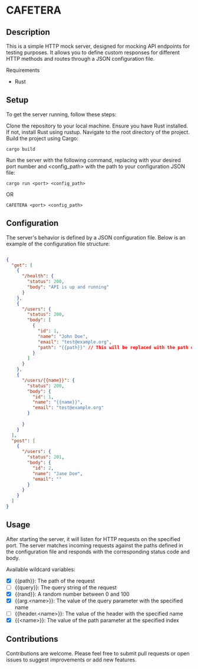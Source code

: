 # CAFETERA

## Description

This is a simple HTTP mock server, designed for mocking API endpoints for testing purposes. It allows you to define custom responses for different HTTP methods and routes through a JSON configuration file.

Requirements
- Rust

## Setup

To get the server running, follow these steps:

Clone the repository to your local machine.
Ensure you have Rust installed. If not, install Rust using rustup.
Navigate to the root directory of the project.
Build the project using Cargo:
```shell
cargo build
```

Run the server with the following command, replacing <port> with your desired port number and <config_path> with the path to your configuration JSON file:
```shell
cargo run <port> <config_path>
```
OR 

```shell
CAFETERA <port> <config_path>
```

## Configuration

The server's behavior is defined by a JSON configuration file. Below is an example of the configuration file structure:

```json

{
  "get": [
    {
      "/health": {
        "status": 200,
        "body": "API is up and running"
      }
    },
    {
      "/users": {
        "status": 200,
        "body": [
          {
            "id": 1,
            "name": "John Doe",
            "email": "test@example.org",
            "path": "{{path}}" // This will be replaced with the path of the request
          }
        ]
      }
    },
    {
      "/users/{{name}}": {
        "status": 200,
        "body": {
          "id": 1,
          "name": "{{name}}",
          "email": "test@example.org"
        }
      
      }
    }
  ],
  "post": [
    {
      "/users": {
        "status": 201,
        "body": {
          "id": 2,
          "name": "Jane Doe",
          "email": ""
        }
      }
    }
  ]
}
```
## Usage

After starting the server, it will listen for HTTP requests on the specified port. The server matches incoming requests against the paths defined in the configuration file and responds with the corresponding status code and body.

Available wildcard variables:
- [x] {{path}}: The path of the request
- [ ] {{query}}: The query string of the request
- [x] {{rand}}: A random number between 0 and 100
- [x] {{arg.\<name\>}}: The value of the query parameter with the specified name
- [ ] {{header.\<name\>}}: The value of the header with the specified name
- [x] {{\<name\>}}: The value of the path parameter at the specified index

## Contributions

Contributions are welcome. Please feel free to submit pull requests or open issues to suggest improvements or add new features.

